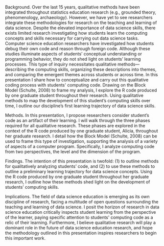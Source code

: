Background. Over the last 15 years, qualitative methods have been integrated throughout statistics education research (e.g., grounded theory, phenomenology, archaeology). However, we have yet to see researchers integrate these methodologies for research on the teaching and learning of data science. Despite the elevated importance of data science skills, there exists limited research investigating how students learn the computing concepts and skills necessary for carrying out data science tasks. Computer science education researchers have investigated how students debug their own code and reason through foreign code. Although these studies illuminate aspects of students’ conceptual understanding or programming behavior, they do not shed light on students’ learning processes. This type of inquiry necessitates qualitative methods—describing the computing skills, organizing these descriptions into themes, and comparing the emergent themes across students or across time. In this presentation I share how to conceptualize and carry out this qualitative coding process with students' computing code. Drawing on the Block Model (Schulte, 2008) to frame my analysis, I explore the R code produced by one graduate student throughout their research. Using qualitative methods to map the development of this student’s computing skills over time, I outline our discipline’s first learning trajectory of data science skills.

Methods. In this presentation, I propose researchers consider student’s code as an artifact of their learning. I will walk through the three phases required for all qualitative research. These phases are explored in the context of the R code produced by one graduate student, Alicia, throughout her graduate research. I detail how the Block Model (Schulte, 2008) can be used to frame this type of investigation, supporting the analysis of a variety of aspects of a computer program. Specifically, I analyze computing code from two perspectives, the level and the dimension of the program.

Findings. The intention of this presentation is twofold: (1) to outline methods for qualitatively analyzing students’ code, and (2) to use these methods to outline a preliminary learning trajectory for data science concepts. Using the R code produced by one graduate student throughout her graduate research, I outline how these methods shed light on the development of students’ computing skills.

Implications. The field of data science education is emerging as its own discipline of research, facing a multitude of open questions surrounding the teaching and learning of data science. I posit the horizon of research in data science education critically inspects student learning from the perspective of the learner, paying specific attention to students' computing code as a relic of their learning. Furthermore, I believe qualitative research will play a dominant role in the future of data science education research, and hope the methodology outlined in this presentation inspires researchers to begin this important work.